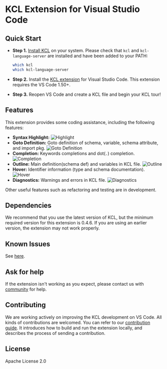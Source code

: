 # KCL Extension for Visual Studio Code

## Quick Start

- **Step 1.** [Install KCL](https://kcl-lang.io/docs/user_docs/getting-started/install) on your system. Please check that `kcl` and `kcl-language-server` are installed and have been added to your PATH:

  ```bash
  which kcl
  which kcl-language-server
  ```

- **Step 2.** Install the [KCL extension](https://marketplace.visualstudio.com/items?itemName=kcl.kcl-vscode-extension) for Visual Studio Code. This extension requires the VS Code 1.50+.
- **Step 3.** Reopen VS Code and create a KCL file and begin your KCL tour!

## Features

This extension provides some coding assistance, including the following features:

- **Syntax Highlight:**
  ![Highlight](/img/docs/tools/Ide/vs-code/Highlight.png)
- **Goto Definition:** Goto definition of schema, variable, schema attribute, and import pkg.
  ![Goto Definition](/img/docs/tools/Ide/vs-code/GotoDef.gif)
- **Completion:** Keywords completions and dot(`.`) completion.
  ![Completion](/img/docs/tools/Ide/vs-code/Completion.gif)
- **Outline:** Main definition(schema def) and variables in KCL file.
  ![Outline](/img/docs/tools/Ide/vs-code/Outline.gif)
- **Hover:** Identifier information (type and schema documentation).
  ![Hover](/img/docs/tools/Ide/vs-code/Hover.gif)
- **Diagnostics:** Warnings and errors in KCL file.
  ![Diagnostics](/img/docs/tools/Ide/vs-code/Diagnostics.gif)

Other useful features such as refactoring and testing are in development.

## Dependencies

We recommend that you use the latest version of KCL, but the minimum required version for this extension is 0.4.6. If you are using an earlier version, the extension may not work properly.

## Known Issues

See [here](https://github.com/KusionStack/kcl/issues/524).

## Ask for help

If the extension isn't working as you expect, please contact us with [community](https://kcl-lang.io/docs/community/intro/support) for help.

## Contributing

We are working actively on improving the KCL development on VS Code. All kinds of contributions are welcomed. You can refer to our [contribution guide](https://kcl-lang.io/docs/community/contribute). It introduces how to build and run the extension locally, and describes the process of sending a contribution.

## License

Apache License 2.0
